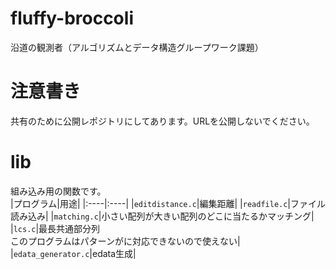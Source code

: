 # fluffy-broccoli
沿道の観測者（アルゴリズムとデータ構造グループワーク課題）

# 注意書き
共有のために公開レポジトリにしてあります。URLを公開しないでください。

# lib
組み込み用の関数です。  
|プログラム|用途|
|:----|:----|
|`editdistance.c`|編集距離|
|`readfile.c`|ファイル読み込み|
|`matching.c`|小さい配列が大きい配列のどこに当たるかマッチング|
|`lcs.c`|最長共通部分列<br>このプログラムはパターンがに対応できないので使えない|
|`edata_generator.c`|edata生成|
